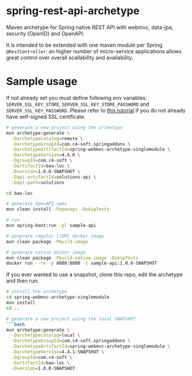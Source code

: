 # spring-rest-api-archetype
Maven archetype for Spring native REST API with webmvc, data-jpa, security (OpenID) and OpenAPI.

It is intended to be extended with one maven module per Spring `@RestController`: an higher number of micro-service applications allows great control over overall scallability and availability.

# Sample usage
If not already set you must define following env variables: `SERVER_SSL_KEY_STORE`, `SERVER_SSL_KEY_STORE_PASSWORD` and `SERVER_SSL_KEY_PASSWORD`. Please refer to [this tutorial](https://github.com/ch4mpy/self-signed-certificate-generation) if you do not already have self-signed SSL certificate.

``` bash
# generate a new project using the archetype
mvn archetype:generate \
  -DarchetypeCatalog=remote \
  -DarchetypeGroupId=com.c4-soft.springaddons \
  -DarchetypeArtifactId=spring-webmvc-archetype-singlemodule \
  -DarchetypeVersion=4.4.0 \
  -DgroupId=com.c4-soft \
  -DartifactId=bao-loc \
  -Dversion=1.0.0-SNAPSHOT \
  -Dapi-artifactId=solutions-api \
  -Dapi-path=solutions

cd bao-loc

# generate OpenAPI spec
mvn clean install -Popenapi -DskipTests

# run
mvn spring-boot:run -pl sample-api

# generate regular (JVM) docker image
mvn clean package -Pbuild-image

# generate native docker image
mvn clean package -Pbuild-native-image -DskipTests
docker run --rm -p 8080:8080 -t sample-api:1.0.0-SNAPSHOT
```

If you ever wanted to use a snapshot, clone this repo, edit the archetype and then run:
``` bash
# install the archetype
cd spring-webmvc-archetype-singlemodule
mvn install
cd ..

# generate a new project using the local SNAPSHOT
```bash
mvn archetype:generate \
  -DarchetypeCatalog=local \
  -DarchetypeGroupId=com.c4-soft.springaddons \
  -DarchetypeArtifactId=spring-webmvc-archetype-singlemodule \
  -DarchetypeVersion=4.4.1-SNAPSHOT \
  -DgroupId=com.c4-soft \
  -DartifactId=bao-loc \
  -Dversion=1.0.0-SNAPSHOT
```
